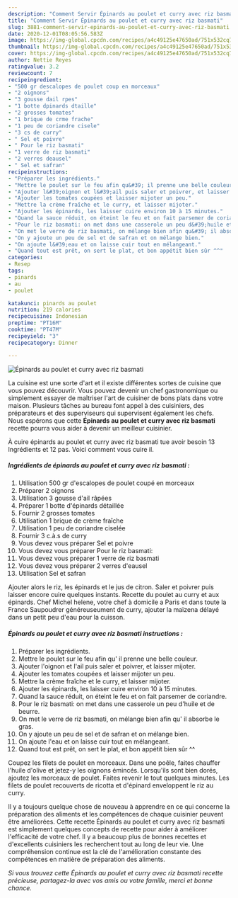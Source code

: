 ```yaml
---
description: "Comment Servir Épinards au poulet et curry avec riz basmati"
title: "Comment Servir Épinards au poulet et curry avec riz basmati"
slug: 3881-comment-servir-epinards-au-poulet-et-curry-avec-riz-basmati
date: 2020-12-01T08:05:56.583Z
image: https://img-global.cpcdn.com/recipes/a4c49125e47650ad/751x532cq70/epinards-au-poulet-et-curry-avec-riz-basmati-photo-principale-de-la-recette.jpg
thumbnail: https://img-global.cpcdn.com/recipes/a4c49125e47650ad/751x532cq70/epinards-au-poulet-et-curry-avec-riz-basmati-photo-principale-de-la-recette.jpg
cover: https://img-global.cpcdn.com/recipes/a4c49125e47650ad/751x532cq70/epinards-au-poulet-et-curry-avec-riz-basmati-photo-principale-de-la-recette.jpg
author: Nettie Reyes
ratingvalue: 3.2
reviewcount: 7
recipeingredient:
- "500 gr descalopes de poulet coup en morceaux"
- "2 oignons"
- "3 gousse dail rpes"
- "1 botte dpinards dtaille"
- "2 grosses tomates"
- "1 brique de crme frache"
- "1 peu de coriandre cisele"
- "3 cs de curry"
- " Sel et poivre"
- " Pour le riz basmati"
- "1 verre de riz basmati"
- "2 verres deausel"
- " Sel et safran"
recipeinstructions:
- "Préparer les ingrédients."
- "Mettre le poulet sur le feu afin qu&#39; il prenne une belle couleur."
- "Ajouter l&#39;oignon et l&#39;ail puis saler et poivrer, et laisser mijoter."
- "Ajouter les tomates coupées et laisser mijoter un peu."
- "Mettre la crème fraîche et le curry, et laisser mijoter."
- "Ajouter les épinards, les laisser cuire environ 10 à 15 minutes."
- "Quand la sauce réduit, on éteint le feu et on fait parsemer de coriandre."
- "Pour le riz basmati: on met dans une casserole un peu d&#39;huile et de beurre."
- "On met le verre de riz basmati, on mélange bien afin qu&#39; il absorbe le gras."
- "On y ajoute un peu de sel et de safran et on mélange bien."
- "On ajoute l&#39;eau et on laisse cuir tout en mélangeant."
- "Quand tout est prêt, on sert le plat, et bon appétit bien sûr ^^"
categories:
- Resep
tags:
- pinards
- au
- poulet

katakunci: pinards au poulet 
nutrition: 219 calories
recipecuisine: Indonesian
preptime: "PT16M"
cooktime: "PT47M"
recipeyield: "3"
recipecategory: Dinner

---
```



![Épinards au poulet et curry avec riz basmati](https://img-global.cpcdn.com/recipes/a4c49125e47650ad/751x532cq70/epinards-au-poulet-et-curry-avec-riz-basmati-photo-principale-de-la-recette.jpg)

La cuisine est une sorte d'art et il existe différentes sortes de cuisine que vous pouvez découvrir. Vous pouvez devenir un chef gastronomique ou simplement essayer de maîtriser l'art de cuisiner de bons plats dans votre maison. Plusieurs tâches au bureau font appel à des cuisiniers, des préparateurs et des superviseurs qui supervisent également les chefs. Nous espérons que cette <strong> Épinards au poulet et curry avec riz basmati </strong> recette pourra vous aider à devenir un meilleur cuisinier.

<!--inarticleads1-->

À cuire épinards au poulet et curry avec riz basmati tue avoir besoin 13 Ingrédients et 12 pas. Voici comment vous cuire il.

##### Ingrédients de épinards au poulet et curry avec riz basmati :

1. Utilisation 500 gr d&#39;escalopes de poulet coupé en morceaux
1. Préparer 2 oignons
1. Utilisation 3 gousse d&#39;ail râpées
1. Préparer 1 botte d&#39;épinards détaillée
1. Fournir 2 grosses tomates
1. Utilisation 1 brique de crème fraîche
1. Utilisation 1 peu de coriandre ciselée
1. Fournir 3 c.à.s de curry
1. Vous devez vous préparer  Sel et poivre
1. Vous devez vous préparer  Pour le riz basmati:
1. Vous devez vous préparer 1 verre de riz basmati
1. Vous devez vous préparer 2 verres d&#39;eausel
1. Utilisation  Sel et safran


Ajouter alors le riz, les épinards et le jus de citron. Saler et poivrer puis laisser encore cuire quelques instants. Recette du poulet au curry et aux épinards. Chef Michel helene, votre chef à domicile a Paris et dans toute la France Saupoudrer généreuseument de curry, ajouter la maïzena délayé dans un petit peu d&#39;eau pour la cuisson. 

<!--inarticleads2-->

##### Épinards au poulet et curry avec riz basmati instructions :

1. Préparer les ingrédients.
1. Mettre le poulet sur le feu afin qu&#39; il prenne une belle couleur.
1. Ajouter l&#39;oignon et l&#39;ail puis saler et poivrer, et laisser mijoter.
1. Ajouter les tomates coupées et laisser mijoter un peu.
1. Mettre la crème fraîche et le curry, et laisser mijoter.
1. Ajouter les épinards, les laisser cuire environ 10 à 15 minutes.
1. Quand la sauce réduit, on éteint le feu et on fait parsemer de coriandre.
1. Pour le riz basmati: on met dans une casserole un peu d&#39;huile et de beurre.
1. On met le verre de riz basmati, on mélange bien afin qu&#39; il absorbe le gras.
1. On y ajoute un peu de sel et de safran et on mélange bien.
1. On ajoute l&#39;eau et on laisse cuir tout en mélangeant.
1. Quand tout est prêt, on sert le plat, et bon appétit bien sûr ^^


Coupez les filets de poulet en morceaux. Dans une poêle, faites chauffer l&#39;huile d&#39;olive et jetez-y les oignons émincés. Lorsqu&#39;ils sont bien dorés, ajoutez les morceaux de poulet. Faites revenir le tout quelques minutes. Les filets de poulet recouverts de ricotta et d&#39;épinard enveloppent le riz au curry. 

<!--inarticleads1-->

<p>
Il y a toujours quelque chose de nouveau à apprendre en ce qui concerne la préparation des aliments et les compétences de chaque cuisinier peuvent être améliorées. Cette recette Épinards au poulet et curry avec riz basmati est simplement quelques concepts de recette pour aider à améliorer l'efficacité de votre chef. Il y a beaucoup plus de bonnes recettes et d'excellents cuisiniers les recherchent tout au long de leur vie. Une compréhension continue est la clé de l'amélioration constante des compétences en matière de préparation des aliments.
</p>

<p>
<i>Si vous trouvez cette Épinards au poulet et curry avec riz basmati recette précieuse, partagez-la avec vos amis ou votre famille, merci et bonne chance.</i>
</p>
